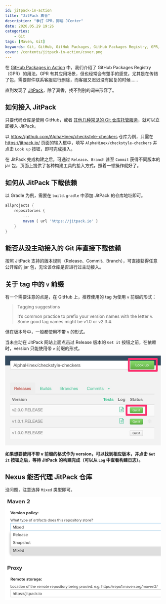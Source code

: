 ```yaml
---
id: jitpack-in-action
title: "JitPack 真香"
description: "拳打 GPR，脚踹 JCenter"
date: 2020.05.29 19:26
categories:
    - Git
tags: [Maven, Git]
keywords: Git, GitHub, GitHub Packages, GitHub Packages Registry, GPR, JitPack, JCenter, Maven Central, GitLab, Gitee, BitBucket
cover: /contents/jitpack-in-action/cover.png
---
```


在 [GitHub Packages in Action](https://alphahinex.github.io/2020/01/17/github-packages-in-action/) 中，我们介绍了 GitHub Packages Registry（GPR）的用法。GPR 有其应用场景，但也经常会有蹩手的感觉，尤其是在传错了包，需要邮件联系客服进行删除，而客服又迟迟没有回复的时候……

直到发现了 [JitPack](https://jitpack.io/)，除了真香，找不到别的词来形容了。

## 如何接入 JitPack

只要代码仓库是使用 GitHub，或者 [其他几种常见的 Git 仓库托管服务](https://jitpack.io/docs/#other-git-hosts)，就可以立即接入 JitPack。

以 https://github.com/AlphaHinex/checkstyle-checkers 仓库为例，只需在 https://jitpack.io/ 页面的输入框中，填写 `AlphaHinex/checkstyle-checkers` 并点击 `Look up` 按钮，即可完成接入。

在 JitPack 完成构建之后，可通过 `Release`、`Branch` 甚至 `Commit` 获得不同版本的 jar 包，页面上提供了各种构建工具的接入方式，照着一顿操作就好了。

## 如何从 JitPack 下载依赖

以 Gradle 为例，需要在 `build.gradle` 中添加 JitPack 的仓库地址即可。

```build.gradle
allprojects {
	repositories {
		...
		maven { url 'https://jitpack.io' }
	}
}
```

## 能否从没主动接入的 Git 库直接下载依赖

按照 JitPack 支持的版本规则（Release、Commit、Branch），可直接获得任意公开库的 jar 包，无论该仓库是否进行过主动接入。

## 关于 tag 中的 `v` 前缀

有一个需要注意的点是，在 GitHub 上，推荐使用的 tag 为使用 `v` 前缀的形式：

> Tagging suggestions
>
> It’s common practice to prefix your version names with the letter v. Some good tag names might be v1.0 or v2.3.4.

但在版本号中，一般都使用不带 `v` 的形式。

当未主动在 JitPack 网站上面点击过 Release 版本的 `Get it` 按钮之前，在依赖时，version 只能使用带 `v` 前缀的形式。

![get it](/contents/jitpack-in-action/get-it.jpg)

**如果想要使用不带 v 前缀的格式作为 version，可以找到相应版本，并点击 `Get it` 按钮之后，等待 JitPack 的构建完成（可以从 `Log` 中查看构建日志）。**

## Nexus 能否代理 JitPack 仓库

没问题，注意选择 `Mixed` 类型即可。

![nexus](/contents/jitpack-in-action/nexus-jitpack.png)
